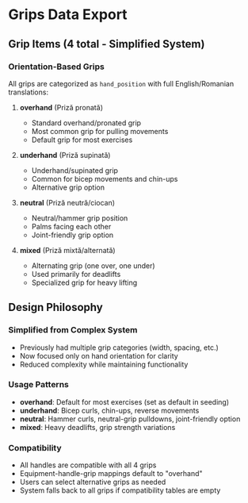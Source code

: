 # Grips Data Export

## Grip Items (4 total - Simplified System)

### Orientation-Based Grips
All grips are categorized as `hand_position` with full English/Romanian translations:

1. **overhand** (Priză pronată)
   - Standard overhand/pronated grip
   - Most common grip for pulling movements
   - Default grip for most exercises

2. **underhand** (Priză supinată) 
   - Underhand/supinated grip
   - Common for bicep movements and chin-ups
   - Alternative grip option

3. **neutral** (Priză neutră/ciocan)
   - Neutral/hammer grip position
   - Palms facing each other
   - Joint-friendly grip option

4. **mixed** (Priză mixtă/alternată)
   - Alternating grip (one over, one under)
   - Used primarily for deadlifts
   - Specialized grip for heavy lifting

## Design Philosophy

### Simplified from Complex System
- Previously had multiple grip categories (width, spacing, etc.)
- Now focused only on hand orientation for clarity
- Reduced complexity while maintaining functionality

### Usage Patterns
- **overhand**: Default for most exercises (set as default in seeding)
- **underhand**: Bicep curls, chin-ups, reverse movements
- **neutral**: Hammer curls, neutral-grip pulldowns, joint-friendly option
- **mixed**: Heavy deadlifts, grip strength variations

### Compatibility
- All handles are compatible with all 4 grips
- Equipment-handle-grip mappings default to "overhand"
- Users can select alternative grips as needed
- System falls back to all grips if compatibility tables are empty